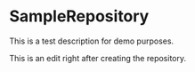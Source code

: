 # SampleRepository
This is a test description for demo purposes.

This is an edit right after creating the repository.

